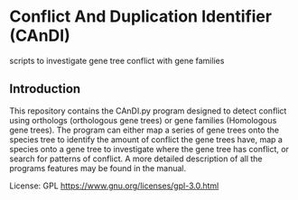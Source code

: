 # Conflict And Duplication Identifier (CAnDI)

scripts to investigate gene tree conflict with gene families


## Introduction

This repository contains the CAnDI.py program designed to detect conflict using orthologs (orthologous gene trees) or gene families (Homologous gene trees). The program can either map a series of gene trees onto the species tree to identify the amount of conflict the gene trees have, map a species onto a gene tree to investigate where the gene tree has conflict, or search for patterns of conflict. A more detailed description of all the programs features may be found in the manual.

License: GPL https://www.gnu.org/licenses/gpl-3.0.html
